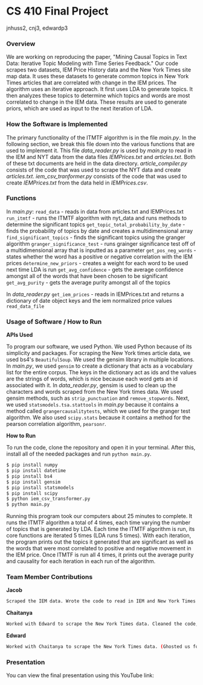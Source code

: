 # CS 410 Final Project
jnhuss2, cnj3, edwardp3

### **Overview**

We are working on reproducing the paper, "Mining Causal Topics in Text Data: Iterative Topic Modeling with Time Series Feedback." Our code scrapes two datasets, IEM Price History data and the New York Times site map data. It uses these datasets to generate common topics in New York Times articles that are correlated with change in the IEM prices. The algorithm uses an iterative approach. It first uses LDA to generate topics. It then analyzes these topics to determine which topics and words are most correlated to change in the IEM data.  These results are used to generate priors, which are used as input to the next iteration of LDA.

### **How the Software is Implemented**

The primary functionality of the ITMTF algorithm is in the file *main.py*. In the following section, we break this file down into the various functions that are used to implement it. This file *data_reader.py* is used by *main.py* to read in the IEM and NYT data from the data files *IEMPrices.txt* and *articles.txt*.  Both of these txt documents are held in the data directory. *article_compiler.py* consists of the code that was used to scrape the NYT data and create *articles.txt*. *iem_csv_tranformer.py* consists of the code that was used to create *IEMPrices.txt* from the data held in *IEMPrices.csv*.

### **Functions**

In *main.py*: 
`read_data` - reads in data from articles.txt and IEMPrices.txt
`run_itmtf` - runs the ITMTF algorithm with nyt_data and runs methods to determine the significant topics
`get_topic_total_probability_by_date` - finds the probability of topics by date and creates a multidimensional array
`find_significant_topics` - finds the significant topics using the granger algorithm
`granger_significance_test` - runs grainger significance test off of a multidimensional array that is inputted as a parameter
`get_pos_neg_words` - states whether the word has a positive or negative correlation with the IEM prices
`determine_new_priors` - creates a weight for each word to be used next time LDA is run
`get_avg_confidence` - gets the average confidence amongst all of the words that have been chosen to be significant
`get_avg_purity` - gets the average purity amongst all of the topics

In *data_reader.py*
`get_iem_prices` - reads in IEMPrices.txt and returns a dictionary of date object keys and the iem normalized price values
`read_data_file`

### **Usage of Software / How to Run**
**APIs Used**

To program our software, we used Python. We used Python because of its simplicity and packages. For scraping the New York times article data, we used bs4's `BeautifulSoup`. We used the gensim library in multiple locations. In *main.py*, we used `gensim` to create a dictionary that acts as a vocabulary list for the entire corpus. The keys in the dictionary act as ids and the values are the strings of words, which is nice because each word gets an id associated with it. In *data_reader.py*, gensim is used to clean up the characters and words scraped from the New York times data. We used gensim methods, such as `strip_punctuation` and `remove_stopwords`. Next, we used `statsmodels.tsa.stattools` in *main.py* because it contains a method called `grangercausalitytests`, which we used for the granger test algorithm. We also used `scipy.stats` because it contains a method for the pearson correlation algorithm, `pearsonr`.

**How to Run**

To run the code, clone the repository and open it in your terminal. After this, install all of the needed packages and run `python main.py`.

```sh
$ pip install numpy
$ pip install datetime
$ pip install bs4
$ pip install gensim
$ pip install statsmodels
$ pip install scipy
$ python iem_csv_transformer.py
$ python main.py
```

Running this program took our computers about 25 minutes to complete. It runs the ITMTF algorithm a total of 4 times, each time varying the number of topics that is generated by LDA. Each time the ITMTF algorithm is run, its core functions are iterated 5 times (LDA runs 5 times).  With each iteration, the program prints out the topics it generated that are significant as well as the words that were most correlated to positive and negative movement in the IEM price.  Once ITMTF is run all 4 times, it prints out the average purity and causality for each iteration in each run of the algorithm.

### **Team Member Contributions**

**Jacob**
```sh
Scraped the IEM data. Wrote the code to read in IEM and New York Times data files. Wrote the backend code to find the significant words, differentiate if they are positive and negative, and make a list of words that "cause" or are related to changes in the IEM betting prices. 
```
**Chaitanya**
```sh
Worked with Edward to scrape the New York Times data. Cleaned the code, worked on implementing the method to find significant words, documented the code, and wrote the documentation
```
**Edward**
```sh
Worked with Chaitanya to scrape the New York Times data. (Ghosted us for the rest of the project)
```

### **Presentation**

You can view the final presentation using this YouTube link: 


